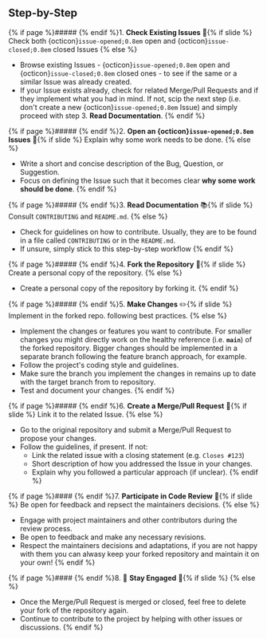## Step-by-Step

{% if page %}##### {% endif %}1. **Check Existing Issues** 👀{% if slide %} Check both {octicon}`issue-opened;0.8em` open and {octicon}`issue-closed;0.8em` closed Issues
{% else %} 
   - Browse existing Issues - {octicon}`issue-opened;0.8em` open and {octicon}`issue-closed;0.8em` closed ones - to see if the same or a similar Issue was already created.
   - If your Issue exists already, check for related Merge/Pull Requests and if they implement what you had in mind.
     If not, scip the next step (i.e. don't create a new {octicon}`issue-opened;0.8em` Issue) and simply proceed with step 3. **Read Documentation**.
{% endif %}

{% if page %}##### {% endif %}2. **Open an {octicon}`issue-opened;0.8em` Issues** 📝{% if slide %} Explain why some work needs to be done.
{% else %} 
   - Write a short and concise description of the Bug, Question, or Suggestion.
   - Focus on defining the Issue such that it becomes clear **why some work should be done**.
{% endif %}

{% if page %}##### {% endif %}3. **Read Documentation** 📚{% if slide %} Consult `CONTRIBUTING` and `README.md`.
{% else %}
   - Check for guidelines on how to contribute.
     Usually, they are to be found in a file called `CONTRIBUTING` or in the `README.md`.
   - If unsure, simply stick to this step-by-step workflow
{% endif %}

{% if page %}##### {% endif %}4. **Fork the Repository** 🍴{% if slide %} Create a personal copy of the repository.
{% else %}
   - Create a personal copy of the repository by forking it.
{% endif %}

{% if page %}##### {% endif %}5. **Make Changes** ✏️{% if slide %} Implement in the forked repo. following best practices.
{% else %}
   - Implement the changes or features you want to contribute.
     For smaller changes you might directly work on the healthy reference (i.e. **`main`**) of the forked repository.
     Bigger changes should be implemented in a separate branch following the feature branch approach, for example.
   - Follow the project's coding style and guidelines.
   - Make sure the branch you implement the changes in remains up to date with the target branch from to repository.
   - Test and document your changes.
{% endif %}

{% if page %}##### {% endif %}6. **Create a Merge/Pull Request** 🔄{% if slide %} Link it to the related Issue.
{% else %}
   - Go to the original repository and submit a Merge/Pull Request to propose your changes.
   - Follow the guidelines, if present. If not:
     - Link the related issue with a closing statement (e.g. `Closes #123`)
     - Short description of how you addressed the Issue in your changes.
     - Explain why you followed a particular approach (if unclear).
{% endif %}

{% if page %}#### {% endif %}7. **Participate in Code Review** 👥{% if slide %} Be open for feedback and repsect the maintainers decisions.
{% else %}
   - Engage with project maintainers and other contributors during the review process.
   - Be open to feedback and make any necessary revisions.
   - Respect the maintainers decisions and adaptations, if you are not happy with them you can alwasy keep your forked repository and maintain it on your own!
{% endif %}

{% if page %}#### {% endif %}8. 🌟 **Stay Engaged** 🌟{% if slide %}
{% else %}
   - Once the Merge/Pull Request is merged or closed, feel free to delete your fork of the repository again.
   - Continue to contribute to the project by helping with other issues or discussions.
{% endif %}
